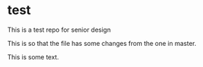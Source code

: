 # test
This is a test repo for senior design


This is so that the file has some changes from the one in master.

This is some text.

